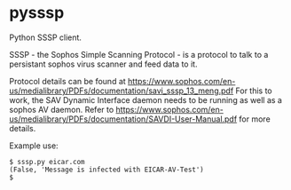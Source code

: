 # pysssp

Python SSSP client.

SSSP - the Sophos Simple Scanning Protocol - is a protocol to talk to a persistant sophos virus scanner and feed data to it.

Protocol details can be found at https://www.sophos.com/en-us/medialibrary/PDFs/documentation/savi_sssp_13_meng.pdf
For this to work, the SAV Dynamic Interface daemon needs to be running as well as a sophos AV daemon. Refer to https://www.sophos.com/en-us/medialibrary/PDFs/documentation/SAVDI-User-Manual.pdf for more details.

Example use:
```
$ sssp.py eicar.com
(False, 'Message is infected with EICAR-AV-Test')
$
```
